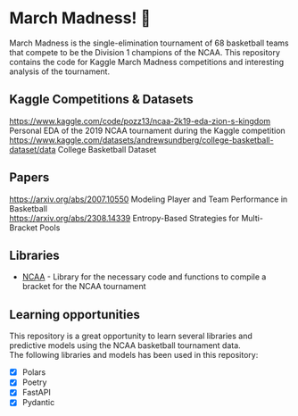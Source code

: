 # March Madness! 🏀

March Madness is the single-elimination tournament of 68 basketball teams that compete to be the Division 1 champions of the NCAA. 
This repository contains the code for Kaggle March Madness competitions and interesting analysis of the tournament.

## Kaggle Competitions & Datasets

https://www.kaggle.com/code/pozz13/ncaa-2k19-eda-zion-s-kingdom Personal EDA of the 2019 NCAA tournament during the Kaggle competition  
https://www.kaggle.com/datasets/andrewsundberg/college-basketball-dataset/data College Basketball Dataset

## Papers

https://arxiv.org/abs/2007.10550 Modeling Player and Team Performance in Basketball  
https://arxiv.org/abs/2308.14339 Entropy-Based Strategies for Multi-Bracket Pools

## Libraries

- [NCAA](Libraries/ncaa/README.md) - Library for the necessary code and functions to compile a bracket for the NCAA tournament

## Learning opportunities

This repository is a great opportunity to learn several libraries and predictive models using the NCAA basketball tournament data.  
The following libraries and models has been used in this repository:
- [x] Polars
- [x] Poetry
- [x] FastAPI
- [x] Pydantic
